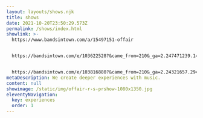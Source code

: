 ```yaml
---
layout: layouts/shows.njk
title: shows
date: 2021-10-20T23:50:29.573Z
permalink: /shows/index.html
showlink: >-
  https://www.bandsintown.com/a/15497151-offair


  https://bandsintown.com/e/103622528?&came_from=210&_ga=2.247471239.1434592318.1657901848-1345926014.1657901848


  https://bandsintown.com/e/103816880?&came_from=210&_ga=2.24321657.294732652.1664841110-1436411429.1664303688
metaDescription: We create deeper experiences with music.
content: null
showimage: /static/img/offair-r-s-prshow-1080x1350.jpg
eleventyNavigation:
  key: experiences
  order: 1
---
```

